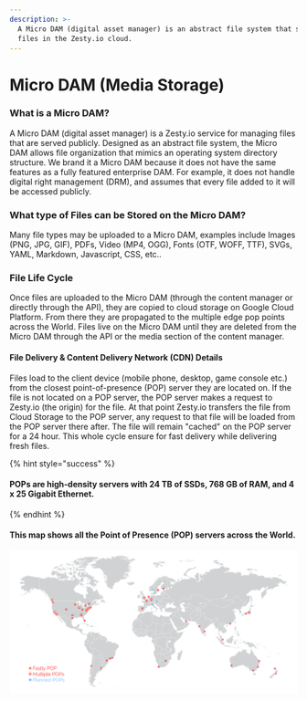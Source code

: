 ```yaml
---
description: >-
  A Micro DAM (digital asset manager) is an abstract file system that stores
  files in the Zesty.io cloud.
---
```


# Micro DAM \(Media Storage\)

### What is a Micro DAM?

A Micro DAM \(digital asset manager\) is a Zesty.io service for managing files that are served publicly.  Designed as an abstract file system, the Micro DAM allows file organization that mimics an operating system directory structure. We brand it a Micro DAM because it does not have the same features as a fully featured enterprise DAM. For example, it does not handle digital right management \(DRM\), and assumes that every file added to it will be accessed publicly.

### What type of Files can be Stored on the Micro DAM?

Many file types may be uploaded to a Micro DAM, examples include Images \(PNG, JPG, GIF\), PDFs, Video \(MP4, OGG\), Fonts \(OTF, WOFF, TTF\), SVGs, YAML, Markdown, Javascript, CSS, etc..

### File Life Cycle

Once files are uploaded to the Micro DAM \(through the content manager or directly through the API\), they are copied to cloud storage on Google Cloud Platform. From there they are propagated to the multiple edge pop points across the World. Files live on the Micro DAM until they are deleted from the Micro DAM through the API or the media section of the content manager.

#### File Delivery & Content Delivery Network \(CDN\) Details

Files load to the client device \(mobile phone, desktop, game console etc.\) from the closest point-of-presence \(POP\) server they are located on. If the file is not located on a POP server, the POP server makes a request to Zesty.io \(the origin\) for the file. At that point Zesty.io transfers the file from Cloud Storage to the POP server, any request to that file will be loaded from the POP server there after. The file will remain "cached" on the POP server for a 24 hour. This whole cycle ensure for fast delivery while delivering fresh files.

{% hint style="success" %}
#### POPs are high-density servers with 24 TB of SSDs, 768 GB of RAM, and 4 x 25 Gigabit Ethernet.
{% endhint %}

#### This map shows all the Point of Presence \(POP\) servers across the World. 

![Files are propagated to Fastly&apos;s \(our partner\) POP servers for optimal and fast delivery. ](../.gitbook/assets/pop-endpoints.png)



